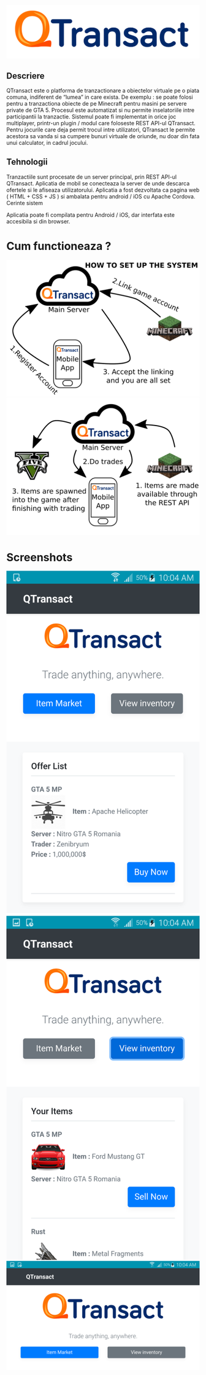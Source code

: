 <img src="docs/QTransact.png">

## Descriere

QTransact este o platforma de tranzactionare a obiectelor virtuale pe o piata comuna, indiferent de “lumea” in care exista. De exemplu : se poate folosi pentru a tranzactiona obiecte de pe Minecraft pentru masini pe servere private de GTA 5. Procesul este automatizat si nu permite inselatoriile intre participantii la tranzactie. Sistemul poate fi implementat in orice joc multiplayer, printr-un plugin / modul care foloseste REST API-ul QTransact.
Pentru jocurile care deja permit trocul intre utilizatori, QTransact le permite acestora sa vanda si sa cumpere bunuri virtuale de oriunde, nu doar din fata unui calculator, in cadrul jocului.

## Tehnologii

Tranzactiile sunt procesate de un server principal, prin REST API-ul QTransact.
Aplicatia de mobil se conecteaza la server de unde descarca ofertele si le afiseaza utilizatorului.
Aplicatia a fost dezvoltata ca pagina web ( HTML + CSS + JS ) si ambalata pentru android / iOS cu Apache Cordova.
Cerinte sistem

Aplicatia poate fi compilata pentru Android / iOS, dar interfata este accesibila si din browser.

# Cum functioneaza ?

<img src="docs/scheme1.png">
<img src="docs/scheme2.png">

# Screenshots

<img src="docs/screenshot1.png">
<img src="docs/screenshot2.png">
<img src="docs/screenshot3.png">
